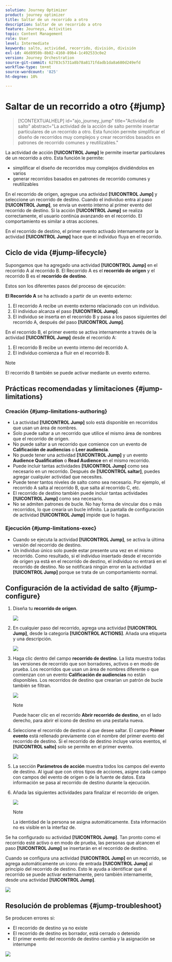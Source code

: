 ```yaml
---
solution: Journey Optimizer
product: journey optimizer
title: Saltar de un recorrido a otro
description: Saltar de un recorrido a otro
feature: Journeys, Activities
topic: Content Management
role: User
level: Intermediate
keywords: salto, actividad, recorrido, división, división
exl-id: 46d8950b-8b02-4160-89b4-1c492533c0e2
version: Journey Orchestration
source-git-commit: 62783c5731a8b78a8171fdadb1da8a680d249efd
workflow-type: tm+mt
source-wordcount: '825'
ht-degree: 10%

---
```


# Saltar de un recorrido a otro {#jump}

>[!CONTEXTUALHELP]
>id="ajo_journey_jump"
>title="Actividad de salto"
>abstract="La actividad de la acción de salto permite insertar particulares de un recorrido a otro. Esta función permite simplificar el diseño de recorridos muy complejos y crear recorridos basados en patrones de recorrido comunes y reutilizables."

La actividad de acción **[!UICONTROL Jump]** le permite insertar particulares de un recorrido a otro. Esta función le permite:

* simplificar el diseño de recorridos muy complejos dividiéndolos en varios
* generar recorridos basados en patrones de recorrido comunes y reutilizables

En el recorrido de origen, agregue una actividad **[!UICONTROL Jump]** y seleccione un recorrido de destino. Cuando el individuo entra al paso **[!UICONTROL Jump]**, se envía un evento interno al primer evento del recorrido de destino. Si la acción **[!UICONTROL Jump]** se realiza correctamente, el usuario continúa avanzando en el recorrido. El comportamiento es similar a otras acciones.

En el recorrido de destino, el primer evento activado internamente por la actividad **[!UICONTROL Jump]** hace que el individuo fluya en el recorrido.

## Ciclo de vida {#jump-lifecycle}

Supongamos que ha agregado una actividad **[!UICONTROL Jump]** en el recorrido A al recorrido B. El Recorrido A es el **recorrido de origen** y el recorrido B es el **recorrido de destino**.

Estos son los diferentes pasos del proceso de ejecución:

**El Recorrido A** se ha activado a partir de un evento externo:

1. El recorrido A recibe un evento externo relacionado con un individuo.
1. El individuo alcanza el paso **[!UICONTROL Jump]**.
1. El individuo se inserta en el recorrido B y pasa a los pasos siguientes del recorrido A, después del paso **[!UICONTROL Jump]**.

En el recorrido B, el primer evento se activa internamente a través de la actividad **[!UICONTROL Jump]** desde el recorrido A:

1. El recorrido B recibe un evento interno del recorrido A.
1. El individuo comienza a fluir en el recorrido B.

>[!NOTE]
>
>El recorrido B también se puede activar mediante un evento externo.

## Prácticas recomendadas y limitaciones {#jump-limitations}

### Creación {#jump-limitations-authoring}

* La actividad **[!UICONTROL Jump]** solo está disponible en recorridos que usan un área de nombres.
* Solo puede saltar a un recorrido que utilice el mismo área de nombres que el recorrido de origen.
* No puede saltar a un recorrido que comience con un evento de **Calificación de audiencias** o **Leer audiencia**.
* No puede tener una actividad **[!UICONTROL Jump]** y un evento **Audience Qualification** o **Read Audience** en el mismo recorrido.
* Puede incluir tantas actividades **[!UICONTROL Jump]** como sea necesario en un recorrido. Después de **[!UICONTROL saltar]**, puedes agregar cualquier actividad que necesites.
* Puede tener tantos niveles de salto como sea necesario. Por ejemplo, el recorrido A salta al recorrido B, que salta al recorrido C, etc.
* El recorrido de destino también puede incluir tantas actividades **[!UICONTROL Jump]** como sea necesario.
* No se admiten patrones de bucle. No hay forma de vincular dos o más recorridos, lo que crearía un bucle infinito. La pantalla de configuración de actividad **[!UICONTROL Jump]** impide que lo hagas.

### Ejecución {#jump-limitations-exec}

* Cuando se ejecuta la actividad **[!UICONTROL Jump]**, se activa la última versión del recorrido de destino.
* Un individuo único solo puede estar presente una vez en el mismo recorrido. Como resultado, si el individuo insertado desde el recorrido de origen ya está en el recorrido de destino, el individuo no entrará en el recorrido de destino. No se notificará ningún error en la actividad **[!UICONTROL Jump]** porque se trata de un comportamiento normal.

## Configuración de la actividad de salto {#jump-configure}

1. Diseña tu **recorrido de origen**.

   ![](assets/jump1.png)

1. En cualquier paso del recorrido, agrega una actividad **[!UICONTROL Jump]**, desde la categoría **[!UICONTROL ACTIONS]**. Añada una etiqueta y una descripción.

   ![](assets/jump2.png)

1. Haga clic dentro del campo **recorrido de destino**.
La lista muestra todas las versiones de recorrido que son borradores, activos o en modo de prueba. Los recorridos que usan un área de nombres diferente o que comienzan con un evento **Calificación de audiencias** no están disponibles. Los recorridos de destino que crearían un patrón de bucle también se filtran.

   ![](assets/jump3.png)

   >[!NOTE]
   >
   >Puede hacer clic en el recorrido **Abrir recorrido de destino**, en el lado derecho, para abrir el icono de destino en una pestaña nueva.

1. Seleccione el recorrido de destino al que desee saltar.
El campo **Primer evento** está rellenado previamente con el nombre del primer evento del recorrido de destino. Si el recorrido de destino incluye varios eventos, el **[!UICONTROL salto]** solo se permite en el primer evento.

   ![](assets/jump4.png)

1. La sección **Parámetros de acción** muestra todos los campos del evento de destino. Al igual que con otros tipos de acciones, asigne cada campo con campos del evento de origen o de la fuente de datos. Esta información se pasa al recorrido de destino durante la ejecución.
1. Añada las siguientes actividades para finalizar el recorrido de origen.

   ![](assets/jump5.png)


   >[!NOTE]
   >
   >La identidad de la persona se asigna automáticamente. Esta información no es visible en la interfaz de.

Se ha configurado su actividad **[!UICONTROL Jump]**. Tan pronto como el recorrido esté activo o en modo de prueba, las personas que alcancen el paso **[!UICONTROL Jump]** se insertarán en el recorrido de destino.

Cuando se configura una actividad **[!UICONTROL Jump]** en un recorrido, se agrega automáticamente un icono de entrada **[!UICONTROL Jump]** al principio del recorrido de destino. Esto le ayuda a identificar que el recorrido se puede activar externamente, pero también internamente, desde una actividad **[!UICONTROL Jump]**.

![](assets/jump7.png)

## Resolución de problemas {#jump-troubleshoot}

Se producen errores si:

* El recorrido de destino ya no existe
* El recorrido de destino es borrador, está cerrado o detenido
* El primer evento del recorrido de destino cambia y la asignación se interrumpe

![](assets/jump6.png)
